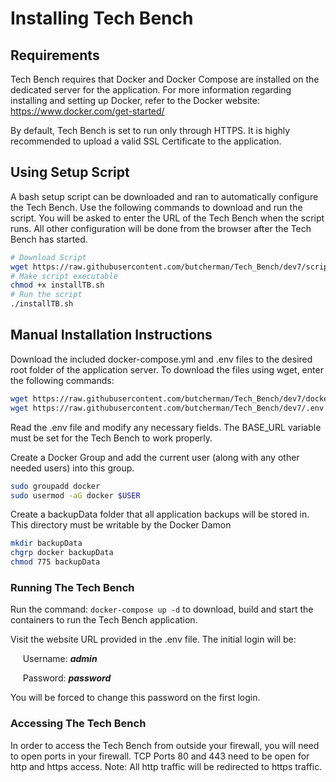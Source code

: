 # Installing Tech Bench

## Requirements

Tech Bench requires that Docker and Docker Compose are installed on the dedicated
server for the application.  For more information regarding installing and setting
up Docker, refer to the Docker website:  <https://www.docker.com/get-started/>

By default, Tech Bench is set to run only through HTTPS.  It is highly recommended
to upload a valid SSL Certificate to the application.

## Using Setup Script

A bash setup script can be downloaded and ran to automatically configure the Tech
Bench.  Use the following commands to download and run the script.  You will be
asked to enter the URL of the Tech Bench when the script runs.  All other configuration
will be done from the browser after the Tech Bench has started.

```bash
# Download Script
wget https://raw.githubusercontent.com/butcherman/Tech_Bench/dev7/scripts/installTB.sh
# Make script executable
chmod +x installTB.sh
# Run the script
./installTB.sh
```

## Manual Installation Instructions

Download the included docker-compose.yml and .env files to the desired root folder
of the application server.  To download the files using wget, enter the following
commands:

```bash
wget https://raw.githubusercontent.com/butcherman/Tech_Bench/dev7/docker-compose.yml
wget https://raw.githubusercontent.com/butcherman/Tech_Bench/dev7/.env
```

Read the .env file and modify any necessary fields.  The BASE_URL variable must
be set for the Tech Bench to work properly.

Create a Docker Group and add the current user (along with any other needed users)
into this group.

```bash
sudo groupadd docker
sudo usermod -aG docker $USER
```

Create a backupData folder that all application backups will be stored in.  This
directory must be writable by the Docker Damon

```bash
mkdir backupData
chgrp docker backupData
chmod 775 backupData
```

### Running The Tech Bench

Run the command: ` docker-compose up -d ` to download, build and start the containers
to run the Tech Bench application.

Visit the website URL provided in the .env file.  The initial login will be:

&nbsp;&nbsp;&nbsp;&nbsp;&nbsp;Username: ***admin***

&nbsp;&nbsp;&nbsp;&nbsp;&nbsp;Password: ***password***

You will be forced to change this password on the first login.

### Accessing The Tech Bench

In order to access the Tech Bench from outside your firewall, you will need to
open ports in your firewall.  TCP Ports 80 and 443 need to be open for http and
https access. Note: All http traffic will be redirected to https traffic.
